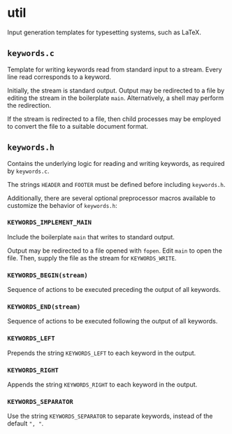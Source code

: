 # util

Input generation templates for typesetting systems, such as LaTeX.

## `keywords.c`

Template for writing keywords read from standard input to a stream. Every line read corresponds to a keyword.

Initially, the stream is standard output. Output may be redirected to a file by editing the stream in the boilerplate `main`. Alternatively, a shell may perform the redirection.

If the stream is redirected to a file, then child processes may be employed to convert the file to a suitable document format.

## `keywords.h`

Contains the underlying logic for reading and writing keywords, as required by `keywords.c`.

The strings `HEADER` and `FOOTER` must be defined before including `keywords.h`.

Additionally, there are several optional preprocessor macros available to customize the behavior of `keywords.h`:

### `KEYWORDS_IMPLEMENT_MAIN`

Include the boilerplate `main` that writes to standard output.

Output may be redirected to a file opened with `fopen`. Edit `main` to open the file. Then, supply the file as the stream for `KEYWORDS_WRITE`.

### `KEYWORDS_BEGIN(stream)`

Sequence of actions to be executed preceding the output of all keywords.

### `KEYWORDS_END(stream)`

Sequence of actions to be executed following the output of all keywords.

### `KEYWORDS_LEFT`

Prepends the string `KEYWORDS_LEFT` to each keyword in the output.

### `KEYWORDS_RIGHT`

Appends the string `KEYWORDS_RIGHT` to each keyword in the output.

### `KEYWORDS_SEPARATOR`

Use the string `KEYWORDS_SEPARATOR` to separate keywords, instead of the default `", "`.
